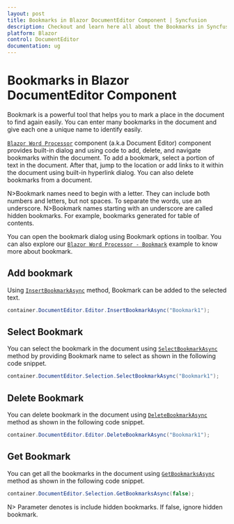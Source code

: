 ```yaml
---
layout: post
title: Bookmarks in Blazor DocumentEditor Component | Syncfusion
description: Checkout and learn here all about the Bookmarks in Syncfusion Blazor DocumentEditor component and more.
platform: Blazor
control: DocumentEditor
documentation: ug
---
```


# Bookmarks in Blazor DocumentEditor Component

Bookmark is a powerful tool that helps you to mark a place in the document to find again easily. You can enter many bookmarks in the document and give each one a unique name to identify easily.

[`Blazor Word Processor`](https://www.syncfusion.com/blazor-components/blazor-word-processor) component (a.k.a Document Editor) component provides built-in dialog and using code to add, delete, and navigate bookmarks within the document. To add a bookmark, select a portion of text in the document. After that, jump to the location or add links to it within the document using built-in hyperlink dialog. You can also delete bookmarks from a document.

N>Bookmark names need to begin with a letter. They can include both numbers and letters, but not spaces. To separate the words, use an underscore.
N>Bookmark names starting with an underscore are called hidden bookmarks. For example, bookmarks generated for table of contents.

You can open the bookmark dialog using Bookmark options in toolbar. You can also explore our [`Blazor Word Processor - Bookmark`](https://blazor.syncfusion.com/demos/document-editor/hyperlinks-and-bookmarks) example to know more about bookmark.


## Add bookmark

Using [`InsertBookmarkAsync`](https://help.syncfusion.com/cr/blazor/Syncfusion.Blazor.DocumentEditor.EditorModule.html#Syncfusion_Blazor_DocumentEditor_EditorModule_InsertBookmarkAsync_System_String_) method, Bookmark can be added to the selected text.

```csharp
container.DocumentEditor.Editor.InsertBookmarkAsync("Bookmark1");
```

## Select Bookmark

You can select the bookmark in the document using [`SelectBookmarkAsync`](https://help.syncfusion.com/cr/blazor/Syncfusion.Blazor.DocumentEditor.SelectionModule.html#Syncfusion_Blazor_DocumentEditor_SelectionModule_SelectBookmarkAsync_System_String_) method by providing Bookmark name to select as shown in the following code snippet.

```csharp
container.DocumentEditor.Selection.SelectBookmarkAsync("Bookmark1");
```

## Delete Bookmark

You can delete bookmark in the document using [`DeleteBookmarkAsync`](https://help.syncfusion.com/cr/blazor/Syncfusion.Blazor.DocumentEditor.EditorModule.html#Syncfusion_Blazor_DocumentEditor_EditorModule_DeleteBookmarkAsync_System_String_) method as shown in the following code snippet.

```csharp
container.DocumentEditor.Editor.DeleteBookmarkAsync("Bookmark1");
```

## Get Bookmark

You can get all the bookmarks in the document using [`GetBookmarksAsync`](https://help.syncfusion.com/cr/blazor/Syncfusion.Blazor.DocumentEditor.SelectionModule.html#Syncfusion_Blazor_DocumentEditor_SelectionModule_GetBookmarksAsync_System_Boolean_) method as shown in the following code snippet.

```csharp
container.DocumentEditor.Selection.GetBookmarksAsync(false);
```

N> Parameter denotes is include hidden bookmarks. If false, ignore hidden bookmark.